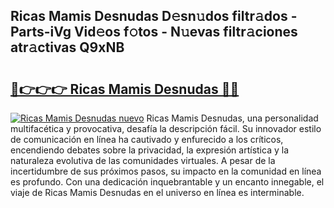 ## Ricas Mamis Desnudas D𝚎sn𝚞dos filtr𝚊dos - Parts-iVg Vid𝚎os f𝚘tos - N𝚞evas filtr𝚊ciones atr𝚊ctivas Q9xNB

# <h2><a href="http://mb42cbe.tromn.icu/?c=Ricas+Mamis+Desnudas">🔗👉👉👉 Ricas Mamis Desnudas 🔗🔗</a></h2>

[![Ricas Mamis Desnudas nuevo](https://i.imgur.com/pEAQMta.gif)](http://mb42cbe.tromn.icu/?c=Ricas+Mamis+Desnudas)
Ricas Mamis Desnudas, una personalidad multifacética y provocativa, desafía la descripción fácil. Su innovador estilo de comunicación en línea ha cautivado y enfurecido a los críticos, encendiendo debates sobre la privacidad, la expresión artística y la naturaleza evolutiva de las comunidades virtuales. A pesar de la incertidumbre de sus próximos pasos, su impacto en la comunidad en línea es profundo. Con una dedicación inquebrantable y un encanto innegable, el viaje de Ricas Mamis Desnudas en el universo en línea es interminable.
